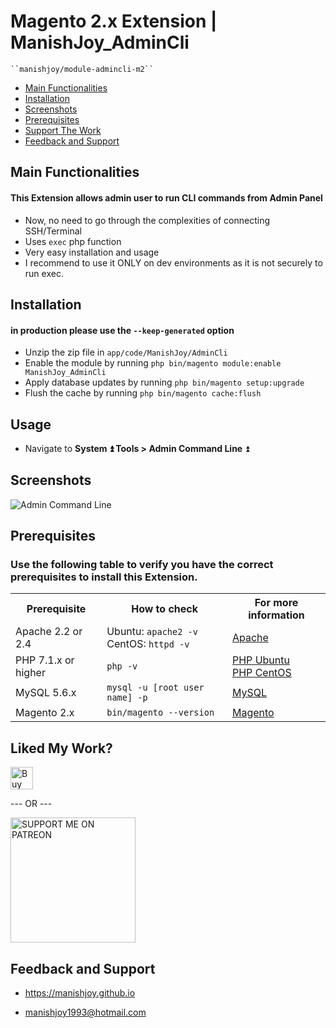# Magento 2.x Extension | ManishJoy_AdminCli

    ``manishjoy/module-admincli-m2``

 - [Main Functionalities](#header-main-functionalities)
 - [Installation](#header-installation)
 - [Screenshots](#screenshots)
 - [Prerequisites](#prerequisites)
 - [Support The Work](#linked-my-work)
 - [Feedback and Support](#feedback-and-support)


## Main Functionalities

#### This Extension allows admin user to run CLI commands from Admin Panel

 - Now, no need to go through the complexities of connecting SSH/Terminal
 - Uses `exec` php function
 - Very easy installation and usage
 - I recommend to use it ONLY on dev environments as it is not securely to run exec.

## Installation
#### in production please use the `--keep-generated` option

 - Unzip the zip file in `app/code/ManishJoy/AdminCli`
 - Enable the module by running `php bin/magento module:enable ManishJoy_AdminCli`
 - Apply database updates by running `php bin/magento setup:upgrade`
 - Flush the cache by running `php bin/magento cache:flush`

## Usage

- Navigate to **System :arrow_double_up: Tools > Admin Command Line** :arrow_double_up:

## Screenshots

<img src="https://i.ibb.co/2hmxfys/Admin-Command-Line.png" alt="Admin Command Line" title="Admin Command Line">


## Prerequisites

### Use the following table to verify you have the correct prerequisites to install this Extension.

<table>
	<tbody>
		<tr>
			<th>Prerequisite</th>
			<th>How to check</th>
			<th>For more information</th>
		</tr>
	<tr>
		<td>Apache 2.2 or 2.4</td>
		<td>Ubuntu: <code>apache2 -v</code><br>
		CentOS: <code>httpd -v</code></td>
		<td><a href="http://devdocs.magento.com/guides/v2.0/install-gde/prereq/apache.html">Apache</a></td>
	</tr>
	<tr>
		<td>PHP 7.1.x or higher</td>
		<td><code>php -v</code></td>
		<td><a href="http://devdocs.magento.com/guides/v2.0/install-gde/prereq/php-ubuntu.html">PHP Ubuntu</a><br><a href="http://devdocs.magento.com/guides/v2.0/install-gde/prereq/php-centos.html">PHP CentOS</a></td>
	</tr>
	<tr>
      <td>MySQL 5.6.x</td>
	   <td><code>mysql -u [root user name] -p</code></td>
	   <td><a href="http://devdocs.magento.com/guides/v2.0/install-gde/prereq/mysql.html">MySQL</a></td>
	</tr>
   <tr>
      <td>Magento 2.x</td>
	   <td><code>bin/magento --version</code></td>
	   <td><a href="https://devdocs.magento.com">Magento</a></td>
	</tr>
</tbody>
</table>


## Liked My Work?

<a href="https://www.paypal.me/manishjoy" rel="nofollow"><img height="36" src="https://manishjoy.github.io/img/coffee-btn-image.png" border="0" alt="Buy Me a Coffee" data-canonical-src="https://manishjoy.github.io/img/coffee-btn-image.png" style="max-width:100%;"></a>

--- OR ---

<a href='https://www.patreon.com/manishjoy' target='_blank'><img src='https://i.ibb.co/rHdTFtj/patreon-btn.jpg' width='200' border='0' alt='SUPPORT ME ON PATREON' /></a>

## Feedback and Support

 - <a href="https://manishjoy.github.io/">https://manishjoy.github.io</a>

 - <a href="mailto:manishjoy1993@hotmail.com">manishjoy1993@hotmail.com</a>
